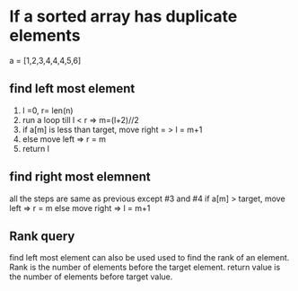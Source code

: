 # If a sorted array has duplicate elements  
a = [1,2,3,4,4,4,5,6]

## find left most element
1. l =0, r= len(n) 
2. run a loop till l < r => m=(l+2)//2
3. if a[m] is less than target, move right = > l = m+1
4. else move left => r = m
5. return l


## find right most elemnent 
all the steps are same as previous except #3 and #4
if a[m] > target, move left => r = m 
else move right => l = m+1

## Rank query 
find left most element can also be used used to find the rank of an element. Rank is the number of elements before the target element. return value is the number of elements before target value.



